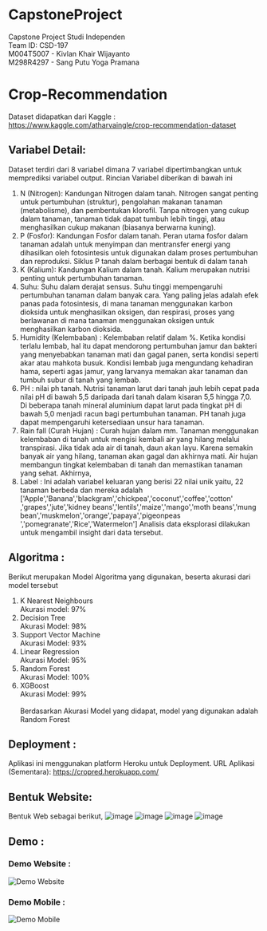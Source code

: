 # CapstoneProject
Capstone Project Studi Independen<br>
Team ID: CSD-197<br>
M004T5007 - Kivlan Khair Wijayanto<br>
M298R4297 - Sang Putu Yoga Pramana

# Crop-Recommendation
Dataset didapatkan dari Kaggle : https://www.kaggle.com/atharvaingle/crop-recommendation-dataset

## Variabel Detail:
Dataset terdiri dari 8 variabel dimana 7 variabel dipertimbangkan untuk memprediksi variabel output. Rincian Variabel diberikan di bawah ini
1. N (Nitrogen): Kandungan Nitrogen dalam tanah. Nitrogen sangat penting untuk pertumbuhan (struktur), pengolahan makanan tanaman (metabolisme), dan pembentukan klorofil. Tanpa nitrogen yang cukup dalam tanaman, tanaman tidak dapat tumbuh lebih tinggi, atau menghasilkan cukup makanan (biasanya berwarna kuning).
2. P (Fosfor): Kandungan Fosfor dalam tanah. Peran utama fosfor dalam tanaman adalah untuk menyimpan dan mentransfer energi yang dihasilkan oleh fotosintesis untuk digunakan dalam proses pertumbuhan dan reproduksi. Siklus P tanah dalam berbagai bentuk di dalam tanah
3. K (Kalium): Kandungan Kalium dalam tanah. Kalium merupakan nutrisi penting untuk pertumbuhan tanaman.
4. Suhu: Suhu dalam derajat sensus. Suhu tinggi mempengaruhi pertumbuhan tanaman dalam banyak cara. Yang paling jelas adalah efek panas pada fotosintesis, di mana tanaman menggunakan karbon dioksida untuk menghasilkan oksigen, dan respirasi, proses yang berlawanan di mana tanaman menggunakan oksigen untuk menghasilkan karbon dioksida.
5. Humidity (Kelembaban) : Kelembaban relatif dalam %. Ketika kondisi terlalu lembab, hal itu dapat mendorong pertumbuhan jamur dan bakteri yang menyebabkan tanaman mati dan gagal panen, serta kondisi seperti akar atau mahkota busuk. Kondisi lembab juga mengundang kehadiran hama, seperti agas jamur, yang larvanya memakan akar tanaman dan tumbuh subur di tanah yang lembab.
6. PH : nilai ph tanah. Nutrisi tanaman larut dari tanah jauh lebih cepat pada nilai pH di bawah 5,5 daripada dari tanah dalam kisaran 5,5 hingga 7,0. Di beberapa tanah mineral aluminium dapat larut pada tingkat pH di bawah 5,0 menjadi racun bagi pertumbuhan tanaman. PH tanah juga dapat mempengaruhi ketersediaan unsur hara tanaman.
7. Rain fall (Curah Hujan) : Curah hujan dalam mm. Tanaman menggunakan kelembaban di tanah untuk mengisi kembali air yang hilang melalui transpirasi. Jika tidak ada air di tanah, daun akan layu. Karena semakin banyak air yang hilang, tanaman akan gagal dan akhirnya mati. Air hujan membangun tingkat kelembaban di tanah dan memastikan tanaman yang sehat.
Akhirnya,
8. Label : Ini adalah variabel keluaran yang berisi 22 nilai unik yaitu, 22 tanaman berbeda dan mereka adalah ['Apple','Banana','blackgram','chickpea','coconut','coffee','cotton' ,'grapes','jute','kidney beans','lentils','maize','mango','moth beans','mung bean','muskmelon','orange','papaya','pigeonpeas ','pomegranate','Rice','Watermelon']
Analisis data eksplorasi dilakukan untuk mengambil insight dari data tersebut.

## Algoritma :
Berikut merupakan Model Algoritma yang digunakan, beserta akurasi dari model tersebut 
  1. K Nearest Neighbours <br>
    Akurasi model: 97%
  2. Decision Tree <br>
    Akurasi Model: 98% 
  3. Support Vector Machine<br>
    Akurasi Model: 93%
  4. Linear Regression<br>
    Akurasi Model: 95%
  5. Random Forest<br>
    Akurasi Model: 100% 
  6. XGBoost<br>
    Akurasi Model: 99%<br><br>
Berdasarkan Akurasi Model yang didapat, model yang digunakan adalah Random Forest
## Deployment :
Aplikasi ini menggunakan platform Heroku untuk Deployment. URL Aplikasi (Sementara): https://cropred.herokuapp.com/
## Bentuk Website:<br>
Bentuk Web sebagai berikut,
![image](https://user-images.githubusercontent.com/80215981/147048384-272946a1-fd19-475d-bca0-6428dbc8c9d1.png)
![image](https://user-images.githubusercontent.com/80215981/147048535-faf4d3fc-babe-45be-98e5-d18d44b24925.png)
![image](https://user-images.githubusercontent.com/80215981/147048577-2dc56799-dbca-4339-8fdf-ac935cb32a99.png)
![image](https://user-images.githubusercontent.com/80215981/147048624-6c73dc6a-dc80-41fa-be8b-b6cc03ce7a46.png)

## Demo :
### Demo Website :<br>
![Demo Website](https://media.giphy.com/media/xAcdKwMQuFFqkMNEFP/giphy.gif)
### Demo Mobile :<br>
![Demo Mobile](https://media.giphy.com/media/9zbShOXfzC5Ex0mZ3Z/giphy.gif)
